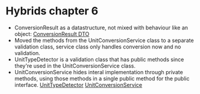# Hybrids chapter 6
- ConversionResult as a datastructure, not mixed with behaviour like an object:
[ConversionResult DTO](images/ConversionResult.png)
- Moved the methods from the UnitConversionService class to a separate validation class, service class only handles conversion now and no validation.
- UnitTypeDetector is a validation class that has public methods since they're used in the UnitConversionService class.
- UnitConversionService hides interal implementation through private methods, using those methods in a single public method for the public interface.
[UnitTypeDetector](images/UnitTypeDetector.png)
[UnitConversionService](images/UnitConversionService.png)